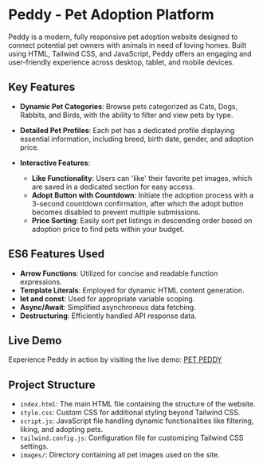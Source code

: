 # Peddy - Pet Adoption Platform

Peddy is a modern, fully responsive pet adoption website designed to connect potential pet owners with animals in need of loving homes. Built using HTML, Tailwind CSS, and JavaScript, Peddy offers an engaging and user-friendly experience across desktop, tablet, and mobile devices.

## Key Features

- **Dynamic Pet Categories**: Browse pets categorized as Cats, Dogs, Rabbits, and Birds, with the ability to filter and view pets by type.

- **Detailed Pet Profiles**: Each pet has a dedicated profile displaying essential information, including breed, birth date, gender, and adoption price.

- **Interactive Features**:
  - **Like Functionality**: Users can 'like' their favorite pet images, which are saved in a dedicated section for easy access.
  - **Adopt Button with Countdown**: Initiate the adoption process with a 3-second countdown confirmation, after which the adopt button becomes disabled to prevent multiple submissions.
  - **Price Sorting**: Easily sort pet listings in descending order based on adoption price to find pets within your budget.

## ES6 Features Used

- **Arrow Functions**: Utilized for concise and readable function expressions.
- **Template Literals**: Employed for dynamic HTML content generation.
- **let and const**: Used for appropriate variable scoping.
- **Async/Await**: Simplified asynchronous data fetching.
- **Destructuring**: Efficiently handled API response data.

## Live Demo

Experience Peddy in action by visiting the live demo: [PET PEDDY](https://peddy-a-adoption-platform.netlify.app/)

## Project Structure

- `index.html`: The main HTML file containing the structure of the website.
- `style.css`: Custom CSS for additional styling beyond Tailwind CSS.
- `script.js`: JavaScript file handling dynamic functionalities like filtering, liking, and adopting pets.
- `tailwind.config.js`: Configuration file for customizing Tailwind CSS settings.
- `images/`: Directory containing all pet images used on the site.
